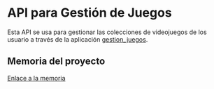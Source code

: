 # API para Gestión de Juegos

Esta API se usa para gestionar las colecciones de videojuegos de los usuario a 
través de la aplicación [gestion_juegos](https://github.com/HugoReyHol/gestion_juegos/tree/api-version).


## Memoria del proyecto
[Enlace a la memoria](https://github.com/HugoReyHol/gestion_juegos_api/blob/master/delRey_Holgueras_Hugo_Memoria_ProyectoFinal_DAM24.pdf)

